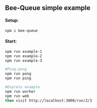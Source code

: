 ## Bee-Queue simple example

#### Setup:

```
npm i bee-queue
```

#### Start:

```bash
npm run example-1
npm run example-2
npm run example-3

#Ping-pong
npm run pong
npm run ping

#Express example
npm run worker
npm run web
then visit http://localhost:3000/run/2/3
```
